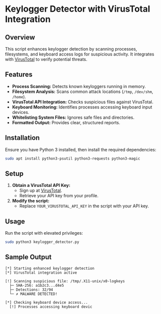 # Keylogger Detector with VirusTotal Integration

## Overview
This script enhances keylogger detection by scanning processes, filesystems, and keyboard access logs for suspicious activity. It integrates with [VirusTotal](https://www.virustotal.com/) to verify potential threats.

## Features
- **Process Scanning:** Detects known keyloggers running in memory.
- **Filesystem Analysis:** Scans common attack locations (`/tmp`, `/dev/shm`, `/home`).
- **VirusTotal API Integration:** Checks suspicious files against VirusTotal.
- **Keyboard Monitoring:** Identifies processes accessing keyboard input devices.
- **Whitelisting System Files:** Ignores safe files and directories.
- **Formatted Output:** Provides clear, structured reports.

## Installation
Ensure you have Python 3 installed, then install the required dependencies:

```bash
sudo apt install python3-psutil python3-requests python3-magic
```

## Setup
1. **Obtain a VirusTotal API Key:**  
   - Sign up at [VirusTotal](https://www.virustotal.com/gui/join-us).
   - Retrieve your API key from your profile.
2. **Modify the script:**  
   - Replace `YOUR_VIRUSTOTAL_API_KEY` in the script with your API key.

## Usage
Run the script with elevated privileges:

```bash
sudo python3 keylogger_detector.py
```

## Sample Output
```
[*] Starting enhanced keylogger detection
[*] VirusTotal integration active

[!] Scanning suspicious file: /tmp/.X11-unix/x0-logkeys
  ├─ SHA-256: a1b2c3...d4e5
  ├─ Detections: 32/94
  └─ ✗ MALWARE DETECTED!

[*] Checking keyboard device access...
  [!] Processes accessing keyboard devic
